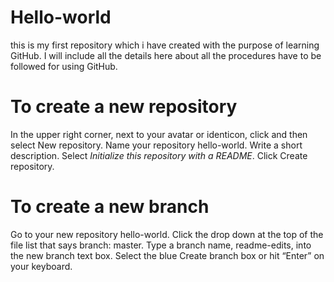 # Hello-world
this is my first repository which i have created with the purpose of learning GitHub.
I will include all the details here about all the procedures have to be followed for using GitHub.

# To create a new repository
In the upper right corner, next to your avatar or identicon, click  and then select New repository.
Name your repository hello-world.
Write a short description.
Select *Initialize this repository with a README*.
Click Create repository.

# To create a new branch
Go to your new repository hello-world.
Click the drop down at the top of the file list that says branch: master.
Type a branch name, readme-edits, into the new branch text box.
Select the blue Create branch box or hit “Enter” on your keyboard.
